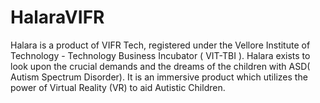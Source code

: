 # HalaraVIFR
Halara is a product of VIFR Tech, registered under the Vellore Institute of Technology - Technology Business Incubator ( VIT-TBI ). Halara exists to look upon the crucial demands and the dreams of the children with ASD( Autism Spectrum Disorder). It is an immersive product which utilizes the power of Virtual Reality (VR) to aid Autistic Children.
